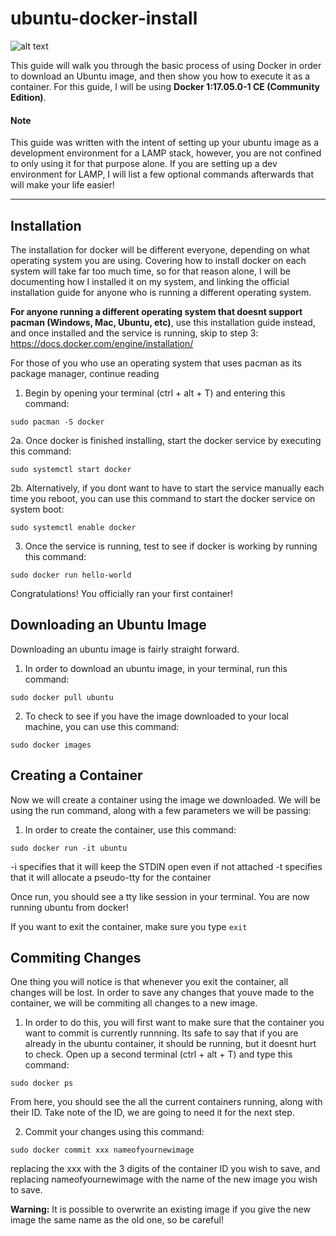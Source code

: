 # ubuntu-docker-install
![alt text](https://www.ubuntufree.com/wp-content/uploads/2016/09/Docker-Container-With-Ubuntu.png "Docker logo plus Ubuntu logo")

This guide will walk you through the basic process of using Docker in order to download an Ubuntu image, and then show you how to execute it as a container. 
For this guide, I will be using **Docker 1:17.05.0-1 CE (Community Edition)**.

#### Note
This guide was written with the intent of setting up your ubuntu image as a development environment for a LAMP stack, however, you are not confined to only using it for that purpose alone. If you are setting up a dev environment for LAMP, I will list a few optional commands afterwards that will make your life easier!

---

## Installation
The installation for docker will be different everyone, depending on what operating system you are using. Covering how to install docker on each system will take far too much time, so for that reason alone, I will be documenting how I installed it on my system, and linking the official installation guide for anyone who is running a different operating system. 

**For anyone running a different operating system that doesnt support pacman (Windows, Mac, Ubuntu, etc)**, use this installation guide instead, and once installed and the service is running, skip to step 3: https://docs.docker.com/engine/installation/

For those of you who use an operating system that uses pacman as its package manager, continue reading

1. Begin by opening your terminal (ctrl + alt + T) and entering this command:
```
sudo pacman -S docker
``` 

2a. Once docker is finished installing, start the docker service by executing this command:
```
sudo systemctl start docker
```

2b. Alternatively, if you dont want to have to start the service manually each time you reboot, you can use this command to start the docker service on system boot:
```
sudo systemctl enable docker
```

3. Once the service is running, test to see if docker is working by running this command:
```
sudo docker run hello-world
```

Congratulations! You officially ran your first container!

## Downloading an Ubuntu Image

Downloading an ubuntu image is fairly straight forward. 

1. In order to download an ubuntu image, in your terminal, run this command:

```
sudo docker pull ubuntu
```

2. To check to see if you have the image downloaded to your local machine, you can use this command:
```
sudo docker images
```

## Creating a Container

Now we will create a container using the image we downloaded. We will be using the run command, along with a few parameters we will be passing:

1. In order to create the container, use this command:
```
sudo docker run -it ubuntu
```

-i specifies that it will keep the STDIN open even if not attached
-t specifies that it will allocate a pseudo-tty for the container

Once run, you should see a tty like session in your terminal. You are now running ubuntu from docker!

If you want to exit the container, make sure you type ```exit```

## Commiting Changes

One thing you will notice is that whenever you exit the container, all changes will be lost. In order to save any changes that youve made to the container, we will be commiting all changes to a new image.

1. In order to do this, you will first want to make sure that the container you want to commit is currently runnning. Its safe to say that if you are already in the ubuntu container, it should be running, but it doesnt hurt to check. Open up a second terminal (ctrl + alt + T) and type this command:
```
sudo docker ps
```

From here, you should see the all the current containers running, along with their ID. Take note of the ID, we are going to need it for the next step.

2. Commit your changes using this command:
```
sudo docker commit xxx nameofyournewimage
```
replacing the xxx with the 3 digits of the container ID you wish to save, and replacing nameofyournewimage with the name of the new image you wish to save.

**Warning:** It is possible to overwrite an existing image if you give the new image the same name as the old one, so be careful!